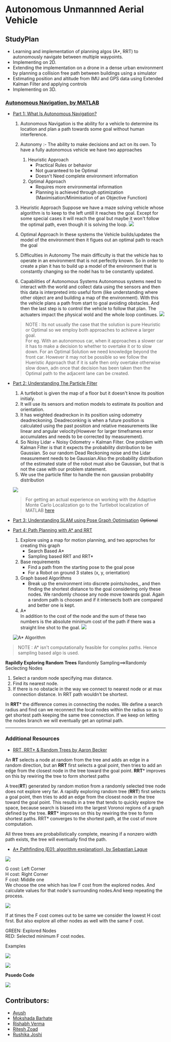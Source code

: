 # Autonomous Unmannned Aerial Vehicle
## StudyPlan
* Learning and implementation of planning algos (A*, RRT) to autonomously navigate between multiple waypoints.
* Implementing on 2D.
* Extending the implementation on a drone in a dense urban environment by planning a collision free path between buildings using a simulator
* Estimating position and altitude from IMU and GPS data using Extended Kalman Filter and applying controls
* Implementing on 3D.



### [Autonomous Navigation, by MATLAB](https://www.youtube.com/watch?v=QR3U1dgc5RE)

* [Part 1: What Is Autonomous Navigation?](https://youtu.be/Fw8JQ5Q-ZwU)
    1. Autonomous Navigation is the ability for a vehicle to determine its location and plan a path towards some goal without human interference.
    2. Autonomy :- The ability to make decisions and act on its own. To have a fully autonomous vehicle we have two approaches 
        1. Heuristic Approach
            * Practical Rules or behavior
            * Not guaranteed to be Optimal
            * Doesn't Need complete environment information
        2. Optimal Approach
            * Requires more environmental information 
            * Planning is achieved through optimization (Maximisation/Minimisation of an Objective Function)
    3. Heuristic Approach
    Suppose we have a maze solving vehicle whose algorithm is to keep to the left untill it reaches the goal. Except for some special cases it will reach the goal but maybe it won't follow the optimal path, even though it is solving the loop.
    ![](https://i.imgur.com/jiSjiHA.png)

    4. Optimal Approach
    In these systems the Vehicle builds/updates the model of the environment then it figues out an optimal path to reach the goal
    5. Difficulties in Autonomy
    The main difficulty is that the vehicle has to operate in an environment that is not perfectly known. So in order to create a plan it has to build up a model of the environment that is constantly changing so the nodel has to be constantly updated.
    6. Capabilities of Autonomous Systems
    Autonomous systems need to interact with the world and collect data using the sensors and then this data is interpreted into useful form (like understanding where other object are and building a map of the environment). With this the vehicle plans a path from start to goal avoiding obstacles. And then the last step is to control the vehicle to follow that plan. The actuaters impact the physical wold and the whole loop continues. 
    ![](https://i.imgur.com/SQymSV4.png)

    > NOTE : Its not usually the case that the solution is pure Heuristic or Optimal so we employ both approaches to achieve a larger goal.  
    > For eg. With an autonomous car, when it approaches a slower car it has to make a decision to whether to overtake it or to slow down. For an Optimal Solution we need knowledge beyond the front car. However it may not be possible so we follow the Hueristic Approach that if it is safe then only overtake otherwise slow down, adn once that decision has been taken then the Optimal path to the adjacent lane can be created.


* [Part 2: Understanding The Particle Filter](https://www.youtube.com/watch?v=NrzmH_yerBU)  

    1. A turtlebot is given the map of a floor but it doesn't know its position initialy.  
    2. It will use its sensors and motion models to estimate its position and orientation.   
    3. It has weighted deadreckon in its position using odometry deadreckoning. Deadreconking is when a future position is calculated using the past position and relative measurements like linear and angular velocity(However for larger timeframes error accumulates and needs to be corrected by measurement).   
    4. So Noisy Lidar + Noisy Odometry = Kalman Filter. One problem with Kalman Filter is that it expects the probability distribution to be Gaussian. So our random Dead Reckoning noise and the Lidar measurement needs to be Gaussian.Also the probability distribution of the estimated state of the robot must also be Gaussian, but that is not the case with our problem statement.
    6. We use the particle filter to handle the non gaussian probability distribution 
    
    ![](https://i.imgur.com/UFZGYrB.png)
    >For getting an actual experience on working with the Adaptive Monte Carlo Localization go to the Turtlebot localization of MATLAB [here](https://in.mathworks.com/help/nav/ug/localize-turtlebot-using-monte-carlo-localization.html#:~:text=Monte%20Carlo%20Localization%20(MCL)%20is,and%20sensing%20of%20the%20robot.)


* [Part 3: Understanding SLAM using Pose Graph Optimisation](https://www.youtube.com/watch?v=saVZtgPyyJQ) ~~Optional~~


* [Part 4: Path Planning with A* and RRT](https://www.youtube.com/watch?v=QR3U1dgc5RE&t=2s)
    1. Explore using a map for motion planning, and two approches for creating this graph
        * Search Based A*
        * Sampling based RRT and RRT*
    2. Base requirements
        * Find a path from the starting pose to the goal pose
        * For a Robot on ground 3 states (x, y, orientation)
    3. Graph based Algorithms
        * Break up the environment into discrete points/nodes,, and then finding the shortest distance to the goal considering only these nodes. We randomly choose any node move towards goal. Again a random path is choosen and if it intersects both are compared and better one is kept. 
    4. A*  
    In addition to the cost of the node and the sum of these two numbers is the absolute minimum cost of the path if there was a straight line shot to the goal.
![](https://i.imgur.com/7tCLp92.png)


    ![A* Algorithm](https://i.imgur.com/cU7yMoc.jpg)


>NOTE : A* isn't computationally feasible for complex paths. Hence sampling based algo is used.

**Rapildly Exploring Random Trees**
Randomly Sampling==>Randomly Seclecting Nodes
1. Select a random node specifying max distance.
2. Find its nearest node.
3. If there is no obstacle in the way we connect to nearest node or at max connection distance.
In RRT path wouldn't be shortest.

In **RRT*** the difference comes in connecting the nodes. We define a search radius and find can we reconnect the local nodes within the radius so as to get shortest path keeping the same tree connection. If we keep on letting the nodes branch we will eventually get an optimal path.



---
### Additional Resources

* [RRT, RRT* & Random Trees by Aaron Becker ](https://youtu.be/Ob3BIJkQJEw)

An **RT** selects a node at random from the tree and adds an edge in a random direction, but an **RRT** first selects a goal point, then tries to add an edge from the closest node in the tree toward the goal point. **RRT*** improves on this by rewiring the tree to form shortest paths

 A tree(**RT**) generated by random motion from a randomly selected tree node does not explore very far.
 A rapidly exploring random tree (**RRT**) first selects a goal point, then tries to add an edge from the closest node in the tree  toward the goal point. This results in a tree that tends to quickly explore the space, because search is biased into the largest Voronoi regions of a graph defined by the tree. 
 **RRT*** improves on this by rewiring the tree to form shortest paths. RRT* converges to the shortest path, at the cost of more computation. 
 
 All three trees are probabilistically complete, meaning if a nonzero width path exists, the tree will eventually find the path. 
 
* [A* Pathfinding (E01: algorithm explanation), by Sebastian Lague](https://youtu.be/-L-WgKMFuhE)
 
 ![](https://i.imgur.com/LVWrO7E.png)


G cost: Left Corner  
H cost: Right Corner  
F cost: Middle one  
We choose the one which has low F cost from the explored nodes. And calculate values for that node's surrounding nodes.And keep repeating the process. 

![](https://i.imgur.com/PwesfsV.png)


If at times the F cost comes out to be same we consider the lowest H cost first. But also explore all other nodes as well with the same F cost.  

GREEN: Explored Nodes  
RED: Selected minimum F cost nodes.  

Examples

![](https://i.imgur.com/lAQ8w7e.png)

![](https://i.imgur.com/NgVbvmu.png)



**Psuedo Code**

![](https://i.imgur.com/DtGeZzA.png)


## Contributors: 
* [Ayush](https://github.com/Ayush1285)
* [Mokshada Barhate](https://github.com/mokshada14)
* [Rishabh Verma](https://github.com/RiVer2000)
* [Ritesh Zoad](https://github.com/RiteshZoad)
* [Rushika Joshi](https://github.com/rushikajoshi)


